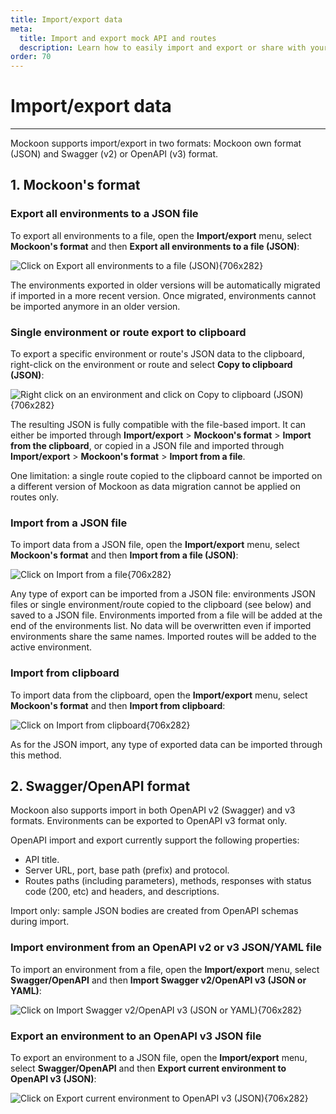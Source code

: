 ```yaml
---
title: Import/export data
meta:
  title: Import and export mock API and routes
  description: Learn how to easily import and export or share with your team your mock API servers and routes in OpenAPI or Mockoon's own format
order: 70
---
```


# Import/export data

---

Mockoon supports import/export in two formats: Mockoon own format (JSON) and Swagger (v2) or OpenAPI (v3) format.

## 1. Mockoon's format

### Export all environments to a JSON file

To export all environments to a file, open the **Import/export** menu, select **Mockoon's format** and then **Export all environments to a file (JSON)**:

![Click on Export all environments to a file (JSON){706x282}](/images/docs/v1.8.0-export-all.png)

The environments exported in older versions will be automatically migrated if imported in a more recent version. Once migrated, environments cannot be imported anymore in an older version.

### Single environment or route export to clipboard

To export a specific environment or route's JSON data to the clipboard, right-click on the environment or route and select **Copy to clipboard (JSON)**:

![Right click on an environment and click on Copy to clipboard (JSON){706x282}](/images/docs/v1.8.0-export-clipboard-env.png)

The resulting JSON is fully compatible with the file-based import. It can either be imported through **Import/export** > **Mockoon's format** > **Import from the clipboard**, or copied in a JSON file and imported through **Import/export** > **Mockoon's format** > **Import from a file**.

One limitation: a single route copied to the clipboard cannot be imported on a different version of Mockoon as data migration cannot be applied on routes only.

### Import from a JSON file

To import data from a JSON file, open the **Import/export** menu, select **Mockoon's format** and then **Import from a file (JSON)**:

![Click on Import from a file{706x282}](/images/docs/v1.8.0-import-file.png)

Any type of export can be imported from a JSON file: environments JSON files or single environment/route copied to the clipboard (see below) and saved to a JSON file. Environments imported from a file will be added at the end of the environments list. No data will be overwritten even if imported environments share the same names. Imported routes will be added to the active environment.

### Import from clipboard

To import data from the clipboard, open the **Import/export** menu, select **Mockoon's format** and then **Import from clipboard**:

![Click on Import from clipboard{706x282}](/images/docs/v1.8.0-import-clipboard.png)

As for the JSON import, any type of exported data can be imported through this method.

## 2. Swagger/OpenAPI format

Mockoon also supports import in both OpenAPI v2 (Swagger) and v3 formats. Environments can be exported to OpenAPI v3 format only.

OpenAPI import and export currently support the following properties:
- API title.
- Server URL, port, base path (prefix) and protocol.
- Routes paths (including parameters), methods, responses with status code (200, etc) and headers, and descriptions.

Import only: sample JSON bodies are created from OpenAPI schemas during import.

### Import environment from an OpenAPI v2 or v3 JSON/YAML file

To import an environment from a file, open the **Import/export** menu, select **Swagger/OpenAPI** and then **Import Swagger v2/OpenAPI v3 (JSON or YAML)**:

![Click on Import Swagger v2/OpenAPI v3 (JSON or YAML){706x282}](/images/docs/v1.8.0-import-openapi.png)

### Export an environment to an OpenAPI v3 JSON file

To export an environment to a JSON file, open the **Import/export** menu, select **Swagger/OpenAPI** and then **Export current environment to OpenAPI v3 (JSON)**:

![Click on Export current environment to OpenAPI v3 (JSON){706x282}](/images/docs/v1.8.0-export-openapi.png)
